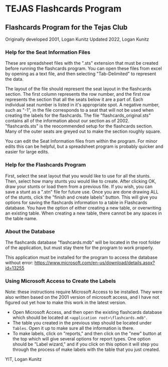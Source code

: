 # TEJAS Flashcards Program

## Flashcards Program for the Tejas Club
Originally developed 2001, Logan Kunitz
Updated 2022, Logan Kunitz


### Help for the Seat Information Files

These are spreadsheet files with the ".sts" extension that must be created before running the flashcards program. You can open these files from excel by opening as a text file, and then selecting "Tab-Delimited" to represent the data.


The layout of the file should represent the seat layout in the flashcards section. The first column represents the row number, and the first row represents the section that all the seats below it are a part of. Each individual seat number is listed in it's appropriate spot. A negative number, such as "-1", in the file corresponds to a seat that will not be used when creating the labels for the flashcards. The file "flashcards_original.sts" contains all of the information about our section as of 2002. "flashcards.sts" is the reocommended setup for the flashcards section. Many of the outer seats are greyed out to make the section roughly square.

You can edit the Seat Information files from within the program. For minor edits this can be helpful, but a spreadsheet program is probably quicker and easier for large edits.

### Help for the Flashcards Program

First, select the seat layout that you would like to use for all the stunts. Then, select how many stunts you would like to create. After clicking OK, draw your stunts or load them from a previous file. If you wish, you can save a stunt as a ".stn" file for future use. Once you are done drawing ALL of the stunts, click the "finish and create labels" button. This will give you options for saving the flashcards information to a table in Flashcards database. You have the option of either creating a new table, or overwriting an existing table. When creating a new table, there cannot be any spaces in the table name.

### About the Database
The flashcards database "flashcards.mdb" will be located in the root folder of the application, but must stay there for the program to work properly.

This application must be installed for the program to access the database without error:
https://www.microsoft.com/en-us/download/details.aspx?id=13255


### Using Microsoft Access to Create the Labels
Note: these instructions require Microsoft Access to be installed. They were also written based on the 2001 version of microsoft access, and I have not figured out yet how to make this work in the latest version.
- Open Microsoft Access, and then open the existing flashcards database which should be located at
```<application root>\flashcards.mdb"```. 
- The table you created in the previous step should be located under ```Tables```. Open
it up to make sure all the information is there.
- To make labels, click on "reports," and then click on the "new" button at the top which will give several options 
for report types. One option should be "Label wizard," and if you click on this option it will step you through 
the process of make labels with the table that you just created.

YIT,
Logan Kunitz